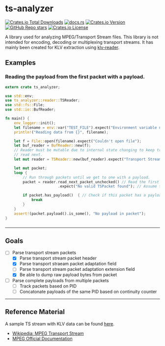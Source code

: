 # ts-analyzer

[![Crates.io Total Downloads](https://img.shields.io/crates/d/ts-analyzer)](https://crates.io/crates/ts-analyzer)
[![docs.rs](https://img.shields.io/docsrs/ts-analyzer)](https://docs.rs/ts-analyzer)
[![Crates.io Version](https://img.shields.io/crates/v/ts-analyzer)](https://crates.io/crates/ts-analyzer/versions)
[![GitHub Repo stars](https://img.shields.io/github/stars/GrimOutlook/ts-analyzer)](https://github.com/GrimOutlook/ts-analyzer)
[![Crates.io License](https://img.shields.io/crates/l/ts-analyzer)](LICENSE)


A library used for analyzing MPEG/Transport Stream files. This library is not intended for encoding, decoding or multiplexing transport streams. It has mainly been created for KLV extraction using [klv-reader](https://github.com/GrimOutlook/klv-reader).

## Examples

### Reading the payload from the first packet with a payload.

```rust
extern crate ts_analyzer;

use std::env;
use ts_analyzer::reader::TSReader;
use std::fs::File;
use std::io::BufReader;

fn main() {
    env_logger::init();
    let filename = env::var("TEST_FILE").expect("Environment variable not set");
    println!("Reading data from {}", filename);

    let f = File::open(filename).expect("Couldn't open file");
    let buf_reader = BufReader::new(f);
    // Reader must be mutable due to internal state changing to keep track of what packet is to be
    // read next.
    let mut reader = TSReader::new(buf_reader).expect("Transport Stream file contains no SYNC bytes.");

    let mut packet;
    loop {
        // Run through packets until we get to one with a payload.
        packet = reader.read_next_packet_unchecked() // Read the first TS packet from the file.
                        .expect("No valid TSPacket found"); // Assume that a TSPacket was found in the file.

        if packet.has_payload()  { // Check if this packet has a payload.
            break
        }
    }
    assert!(packet.payload().is_some(), "No payload in packet");
}
```

### 

---

## Goals

- [ ] Parse transport stream packets
    - [x] Parse transport stream packet header
    - [x] Parse transport straeam packet adaptation field
    - [ ] Parse transport stream packet adaptation extension field
    - [x] Be able to dump raw payload bytes from packet
- [ ] Parse complete payloads from multiple packets
    - [ ] Track packets based on PID
    - [ ] Concatonate payloads of the same PID based on continuity counter

---

## Reference Material

A sample TS stream with KLV data can be found [here](https://www.arcgis.com/home/item.html?id=55ec6f32d5e342fcbfba376ca2cc409a).

- [Wikipedia: MPEG Transport Stream](https://en.wikipedia.org/wiki/MPEG_transport_stream)
- [MPEG Official Documentation](https://www.itu.int/rec/dologin_pub.asp?lang=e&id=T-REC-H.222.0-201703-S!!PDF-E&type=items)
